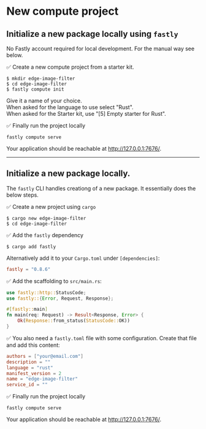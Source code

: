# New compute project

## Initialize a new package locally using `fastly`

No Fastly account required for local development.
For the manual way see below.

✅ Create a new compute project from a starter kit.

```console
$ mkdir edge-image-filter
$ cd edge-image-filter
$ fastly compute init
```

Give it a name of your choice.  
When asked for the language to use select "Rust".  
When asked for the Starter kit, use "[5] Empty starter for Rust".

✅ Finally run the project locally

```
fastly compute serve
```

Your application should be reachable at <http://127.0.0.1:7676/>.

---

## Initialize a new package locally.

The `fastly` CLI handles creationg of a new package.
It essentially does the below steps.


✅ Create a new project using `cargo`

```console
$ cargo new edge-image-filter
$ cd edge-image-filter
```

✅ Add the `fastly` dependency

```console
$ cargo add fastly
```

Alternatively add it to your `Cargo.toml` under `[dependencies]`:

```toml
fastly = "0.8.6"
```

✅ Add the scaffolding to `src/main.rs`:

```rust
use fastly::http::StatusCode;
use fastly::{Error, Request, Response};

#[fastly::main]
fn main(req: Request) -> Result<Response, Error> {
    Ok(Response::from_status(StatusCode::OK))
}
```

✅ You also need a `fastly.toml` file with some configuration. Create that file and add this content:


```toml
authors = ["your@email.com"]
description = ""
language = "rust"
manifest_version = 2
name = "edge-image-filter"
service_id = ""
```

✅ Finally run the project locally

```
fastly compute serve
```

Your application should be reachable at <http://127.0.0.1:7676/>.
